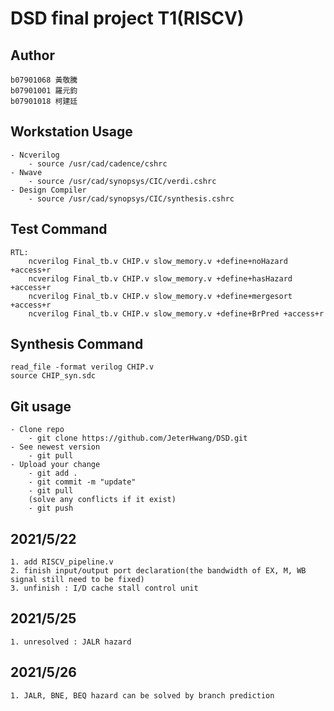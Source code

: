 # DSD final project T1(RISCV)

## Author
```
b07901068 黃敬騰
b07901001 羅元鈞
b07901018 柯建廷   
```

## Workstation Usage
```
- Ncverilog 
    - source /usr/cad/cadence/cshrc
- Nwave
    - source /usr/cad/synopsys/CIC/verdi.cshrc
- Design Compiler
    - source /usr/cad/synopsys/CIC/synthesis.cshrc
```

## Test Command
```
RTL:
    ncverilog Final_tb.v CHIP.v slow_memory.v +define+noHazard +access+r
    ncverilog Final_tb.v CHIP.v slow_memory.v +define+hasHazard +access+r
    ncverilog Final_tb.v CHIP.v slow_memory.v +define+mergesort +access+r
    ncverilog Final_tb.v CHIP.v slow_memory.v +define+BrPred +access+r
```

## Synthesis Command
```
read_file -format verilog CHIP.v
source CHIP_syn.sdc
```

## Git usage
```
- Clone repo
    - git clone https://github.com/JeterHwang/DSD.git
- See newest version
    - git pull
- Upload your change
    - git add .
    - git commit -m "update"
    - git pull
    (solve any conflicts if it exist)
    - git push
```
## 2021/5/22
```
1. add RISCV_pipeline.v
2. finish input/output port declaration(the bandwidth of EX, M, WB signal still need to be fixed)
3. unfinish : I/D cache stall control unit
```

## 2021/5/25
```
1. unresolved : JALR hazard
```
## 2021/5/26
```
1. JALR, BNE, BEQ hazard can be solved by branch prediction
```